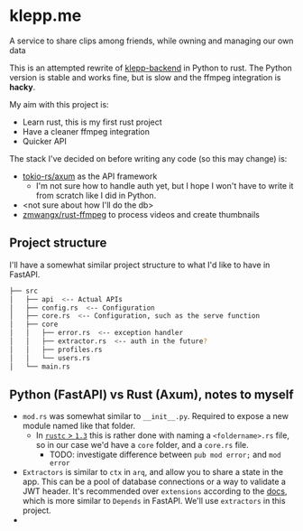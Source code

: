 # klepp.me

A service to share clips among friends, while owning and managing our own data

This is an attempted rewrite of [klepp-backend](https://github.com/klepp-me/klepp-backend) in Python to rust.
The Python version is stable and works fine, but is slow and the ffmpeg integration is **hacky**.  

My aim with this project is:

* Learn rust, this is my first rust project
* Have a cleaner ffmpeg integration
* Quicker API

The stack I've decided on before writing any code (so this may change) is:

* [tokio-rs/axum](https://github.com/tokio-rs/axum) as the API framework
  * I'm not sure how to handle auth yet, but I hope I won't have to write it from scratch like I did in Python.
* <not sure about how I'll do the db>
* [zmwangx/rust-ffmpeg](https://github.com/zmwangx/rust-ffmpeg) to process videos and create thumbnails

## Project structure

I'll have a somewhat similar project structure to what I'd like to have in
FastAPI. 

```bash 
├── src
│   ├── api  <-- Actual APIs
│   ├── config.rs  <-- Configuration
│   ├── core.rs  <-- Configuration, such as the serve function
│   ├── core 
│   │   ├── error.rs  <-- exception handler
│   │   ├── extractor.rs  <-- auth in the future?
│   │   ├── profiles.rs
│   │   └── users.rs
│   └── main.rs
```

## Python (FastAPI) vs Rust (Axum), notes to myself

* `mod.rs` was somewhat similar to `__init__.py`. Required to expose a new module named like that folder.
  * In [`rustc` > `1.3`](https://doc.rust-lang.org/reference/items/modules.html#module-source-filenames) this is rather
  done with naming a `<foldername>.rs` file, so in our case we'd have a `core` folder,
  and a `core.rs` file.
    * TODO: investigate difference between `pub mod error;` and `mod error`
* `Extractors` is similar to `ctx` in `arq`, and allow you to share a state in the app. This can be a pool of 
 database connections or a way to validate a JWT header. It's recommended over `extensions` according to the [docs](https://docs.rs/axum/latest/axum/#sharing-state-with-handlers), 
  which is more similar to `Depends` in FastAPI. We'll use `extractors` in this project. 
* 